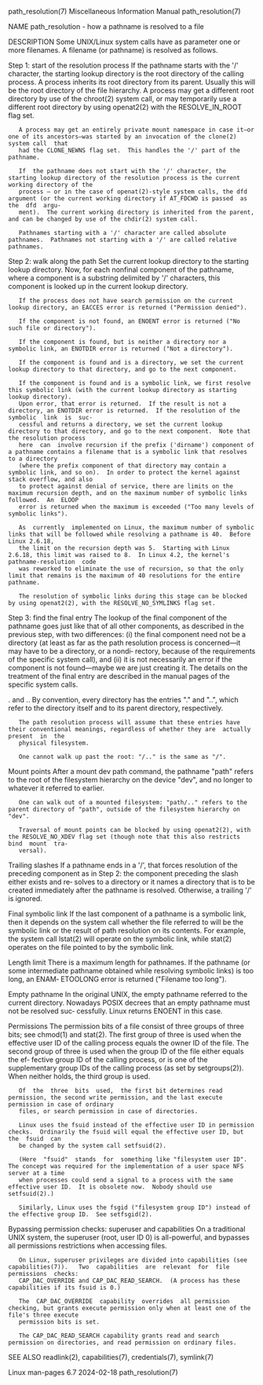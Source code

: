 path_resolution(7)					       Miscellaneous Information Manual						    path_resolution(7)

NAME
       path_resolution - how a pathname is resolved to a file

DESCRIPTION
       Some UNIX/Linux system calls have as parameter one or more filenames.  A filename (or pathname) is resolved as follows.

   Step 1: start of the resolution process
       If the pathname starts with the '/' character, the starting lookup directory is the root directory of the calling process.  A process inherits its root
       directory  from its parent.  Usually this will be the root directory of the file hierarchy.  A process may get a different root directory by use of the
       chroot(2) system call, or may temporarily use a different root directory by using openat2(2) with the RESOLVE_IN_ROOT flag set.

       A process may get an entirely private mount namespace in case it—or one of its ancestors—was started by an invocation of the clone(2) system call  that
       had the CLONE_NEWNS flag set.  This handles the '/' part of the pathname.

       If  the pathname does not start with the '/' character, the starting lookup directory of the resolution process is the current working directory of the
       process — or in the case of openat(2)-style system calls, the dfd argument (or the current working directory if AT_FDCWD is passed  as  the  dfd	 argu‐
       ment).  The current working directory is inherited from the parent, and can be changed by use of the chdir(2) system call.

       Pathnames starting with a '/' character are called absolute pathnames.  Pathnames not starting with a '/' are called relative pathnames.

   Step 2: walk along the path
       Set  the current lookup directory to the starting lookup directory.  Now, for each nonfinal component of the pathname, where a component is a substring
       delimited by '/' characters, this component is looked up in the current lookup directory.

       If the process does not have search permission on the current lookup directory, an EACCES error is returned ("Permission denied").

       If the component is not found, an ENOENT error is returned ("No such file or directory").

       If the component is found, but is neither a directory nor a symbolic link, an ENOTDIR error is returned ("Not a directory").

       If the component is found and is a directory, we set the current lookup directory to that directory, and go to the next component.

       If the component is found and is a symbolic link, we first resolve this symbolic link (with the current lookup directory as starting lookup directory).
       Upon error, that error is returned.  If the result is not a directory, an ENOTDIR error is returned.  If the resolution of the symbolic	link  is  suc‐
       cessful and returns a directory, we set the current lookup directory to that directory, and go to the next component.  Note that the resolution process
       here  can  involve recursion if the prefix ('dirname') component of a pathname contains a filename that is a symbolic link that resolves to a directory
       (where the prefix component of that directory may contain a symbolic link, and so on).  In order to protect the kernel against stack overflow, and also
       to protect against denial of service, there are limits on the maximum recursion depth, and on the maximum number of symbolic links followed.  An	 ELOOP
       error is returned when the maximum is exceeded ("Too many levels of symbolic links").

       As  currently  implemented on Linux, the maximum number of symbolic links that will be followed while resolving a pathname is 40.  Before Linux 2.6.18,
       the limit on the recursion depth was 5.	Starting with Linux 2.6.18, this limit was raised to 8.	 In Linux 4.2, the kernel's  pathname-resolution  code
       was reworked to eliminate the use of recursion, so that the only limit that remains is the maximum of 40 resolutions for the entire pathname.

       The resolution of symbolic links during this stage can be blocked by using openat2(2), with the RESOLVE_NO_SYMLINKS flag set.

   Step 3: find the final entry
       The lookup of the final component of the pathname goes just like that of all other components, as described in the previous step, with two differences:
       (i) the final component need not be a directory (at least as far as the path resolution process is concerned—it may have to be a directory, or a nondi‐
       rectory,	 because  of the requirements of the specific system call), and (ii) it is not necessarily an error if the component is not found—maybe we are
       just creating it.  The details on the treatment of the final entry are described in the manual pages of the specific system calls.

   . and ..
       By convention, every directory has the entries "." and "..", which refer to the directory itself and to its parent directory, respectively.

       The path resolution process will assume that these entries have their conventional meanings, regardless of whether they are  actually  present  in  the
       physical filesystem.

       One cannot walk up past the root: "/.." is the same as "/".

   Mount points
       After  a	 mount	dev path command, the pathname "path" refers to the root of the filesystem hierarchy on the device "dev", and no longer to whatever it
       referred to earlier.

       One can walk out of a mounted filesystem: "path/.." refers to the parent directory of "path", outside of the filesystem hierarchy on "dev".

       Traversal of mount points can be blocked by using openat2(2), with the RESOLVE_NO_XDEV flag set (though note that this also restricts bind  mount  tra‐
       versal).

   Trailing slashes
       If  a  pathname	ends in a '/', that forces resolution of the preceding component as in Step 2: the component preceding the slash either exists and re‐
       solves to a directory or it names a directory that is to be created immediately after the pathname is resolved.	Otherwise, a trailing '/' is ignored.

   Final symbolic link
       If the last component of a pathname is a symbolic link, then it depends on the system call whether the file referred to will be the  symbolic  link  or
       the  result of path resolution on its contents.	For example, the system call lstat(2) will operate on the symbolic link, while stat(2) operates on the
       file pointed to by the symbolic link.

   Length limit
       There is a maximum length for pathnames.	 If the pathname (or some intermediate pathname obtained while resolving symbolic links) is too long, an ENAM‐
       ETOOLONG error is returned ("Filename too long").

   Empty pathname
       In the original UNIX, the empty pathname referred to the current directory.  Nowadays POSIX decrees that an empty pathname must not  be	resolved  suc‐
       cessfully.  Linux returns ENOENT in this case.

   Permissions
       The  permission	bits  of  a file consist of three groups of three bits; see chmod(1) and stat(2).  The first group of three is used when the effective
       user ID of the calling process equals the owner ID of the file.	The second group of three is used when the group ID of the file either equals the  ef‐
       fective group ID of the calling process, or is one of the supplementary group IDs of the calling process (as set by setgroups(2)).  When neither holds,
       the third group is used.

       Of  the	three  bits  used,  the first bit determines read permission, the second write permission, and the last execute permission in case of ordinary
       files, or search permission in case of directories.

       Linux uses the fsuid instead of the effective user ID in permission checks.  Ordinarily the fsuid will equal the effective user ID, but the  fsuid  can
       be changed by the system call setfsuid(2).

       (Here  "fsuid"  stands  for  something like "filesystem user ID".  The concept was required for the implementation of a user space NFS server at a time
       when processes could send a signal to a process with the same effective user ID.	 It is obsolete now.  Nobody should use setfsuid(2).)

       Similarly, Linux uses the fsgid ("filesystem group ID") instead of the effective group ID.  See setfsgid(2).

   Bypassing permission checks: superuser and capabilities
       On a traditional UNIX system, the superuser (root, user ID 0) is all-powerful, and bypasses all permissions restrictions when accessing files.

       On Linux, superuser privileges are divided into capabilities (see capabilities(7)).   Two  capabilities	are  relevant  for  file  permissions  checks:
       CAP_DAC_OVERRIDE and CAP_DAC_READ_SEARCH.  (A process has these capabilities if its fsuid is 0.)

       The  CAP_DAC_OVERRIDE  capability  overrides  all permission checking, but grants execute permission only when at least one of the file's three execute
       permission bits is set.

       The CAP_DAC_READ_SEARCH capability grants read and search permission on directories, and read permission on ordinary files.

SEE ALSO
       readlink(2), capabilities(7), credentials(7), symlink(7)

Linux man-pages 6.7							  2024-02-18							    path_resolution(7)
